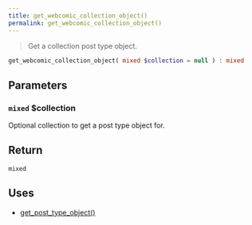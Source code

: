 ```yaml
---
title: get_webcomic_collection_object()
permalink: get_webcomic_collection_object()
---
```


> Get a collection post type object.

```php
get_webcomic_collection_object( mixed $collection = null ) : mixed
```

## Parameters

### `mixed` $collection
Optional collection to get a post type object for.

## Return

`mixed`

## Uses
- [get_post_type_object()](https://developer.wordpress.org/reference/functions/get_post_type_object/)
